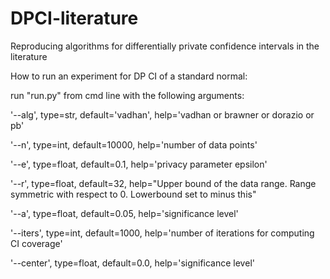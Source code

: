 # DPCI-literature
Reproducing algorithms for differentially private confidence intervals in the literature

How to run an experiment for DP CI of a standard normal:

run "run.py" from cmd line with the following arguments:

'--alg', type=str, default='vadhan', help='vadhan or brawner or dorazio or pb'

'--n', type=int, default=10000, help='number of data points'

'--e', type=float, default=0.1, help='privacy parameter epsilon'

'--r', type=float, default=32, help="Upper bound of the data range. Range symmetric with respect to 0. Lowerbound set to minus this"

'--a', type=float, default=0.05, help='significance level'

'--iters', type=int, default=1000, help='number of iterations for computing CI coverage'

'--center', type=float, default=0.0, help='significance level'
